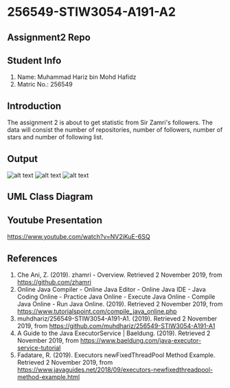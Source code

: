 # 256549-STIW3054-A191-A2
## Assignment2 Repo
## Student Info
1. Name: Muhammad Hariz bin Mohd Hafidz
2. Matric No.: 256549

## Introduction
  The assignment 2 is about to get statistic from Sir Zamri's followers. The data will consist the number of repositories, number of followers, number of stars and number of following list.

## Output
![alt text](http://githubbers.com/haris/real_time_programming/Asg2/Output1.png)
![alt text](http://githubbers.com/haris/real_time_programming/Asg2/Output2.png)
![alt text](http://githubbers.com/haris/real_time_programming/Asg2/Output3.png)

## UML Class Diagram

## Youtube Presentation
https://www.youtube.com/watch?v=NV2iKuE-6SQ

## References
1. Che Ani, Z. (2019). zhamri - Overview. Retrieved 2 November 2019, from https://github.com/zhamri
2. Online Java Compiler - Online Java Editor - Online Java IDE - Java Coding Online - Practice Java Online - Execute Java Online - Compile Java Online - Run Java Online. (2019). Retrieved 2 November 2019, from https://www.tutorialspoint.com/compile_java_online.php
3. muhdhariz/256549-STIW3054-A191-A1. (2019). Retrieved 2 November 2019, from https://github.com/muhdhariz/256549-STIW3054-A191-A1
4. A Guide to the Java ExecutorService | Baeldung. (2019). Retrieved 2 November 2019, from https://www.baeldung.com/java-executor-service-tutorial
5. Fadatare, R. (2019). Executors newFixedThreadPool Method Example. Retrieved 2 November 2019, from https://www.javaguides.net/2018/09/executors-newfixedthreadpool-method-example.html
